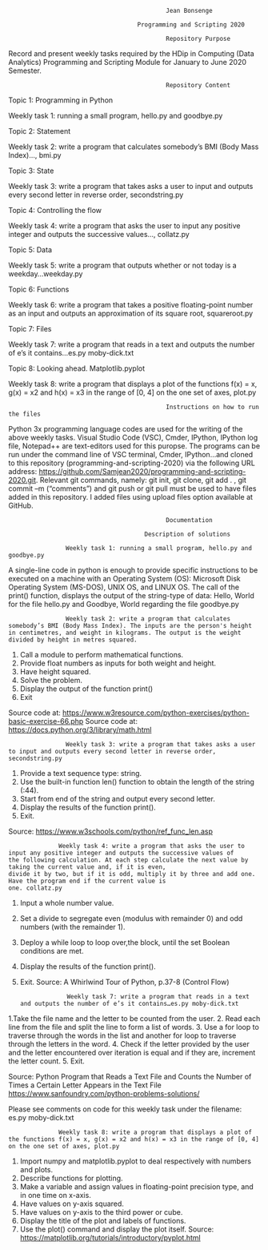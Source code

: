                                                 Jean Bonsenge

                                        Programming and Scripting 2020 

                                                Repository Purpose

Record and present weekly tasks required by the HDip in Computing (Data Analytics) Programming and Scripting Module for January to June 2020 Semester.

                                                Repository Content

Topic 1: Programming in Python

Weekly task 1: running a small program, hello.py and goodbye.py

Topic 2: Statement

Weekly task 2: write a program that calculates somebody’s BMI (Body Mass Index)…, bmi.py

Topic 3: State

Weekly task 3: write a program that takes asks a user to input and outputs every second letter in reverse order, secondstring.py

Topic 4: Controlling the flow

Weekly task 4: write a program that asks the user to input any positive integer and outputs the successive values…, collatz.py

Topic 5: Data

Weekly task 5: write a program that outputs whether or not today is a weekday…weekday.py

Topic 6: Functions

Weekly task 6: write a program that takes a positive floating-point number as an input and outputs an approximation of its square root, squareroot.py

Topic 7: Files

Weekly task 7: write a program that reads in a text and outputs the number of e’s it contains…es.py moby-dick.txt

Topic 8: Looking ahead. Matplotlib.pyplot

Weekly task 8: write a program that displays a plot of the functions f(x) = x, g(x) = x2 and h(x) = x3 in the range of [0, 4] on the one set of axes, plot.py

                                                Instructions on how to run the files
                                                
Python 3x programming language codes are used for the writing of the above weekly tasks. Visual Studio Code (VSC), Cmder, IPython, IPython log file, Notepad++ are text-editors used for this puropse. The programs can be run under the command line of VSC terminal, Cmder, IPython…and cloned to this repository (programming-and-scripting-2020) via the following URL address: https://github.com/Samjean2020/programming-and-scripting-2020.git. Relevant git commands, namely: git init, git clone, git add  . , git commit –m (“comments”) and git push or git pull must be used to have files added in this repository. I added files using upload files option available at GitHub.


                                                Documentation     

                                          Description of solutions

                    Weekly task 1: running a small program, hello.py and goodbye.py
A single-line code in python is enough to provide specific instructions to be executed on a machine with an Operating System (OS): Microsoft Disk Operating System (MS-DOS), UNIX OS, and LINUX OS. The call of the print() function, displays the output of the string-type of data: Hello, World for the file hello.py and Goodbye, World regarding the file goodbye.py

                    Weekly task 2: write a program that calculates somebody’s BMI (Body Mass Index). The inputs are the person's height                     in centimetres, and weight in kilograms. The output is the weight divided by height in metres squared.

1. Call a module to perform mathematical functions. 
2. Provide float numbers as inputs for both weight and height.
3. Have height squared.
4. Solve the problem.
5. Display the output of the function print()
6. Exit

Source code at: https://www.w3resource.com/python-exercises/python-basic-exercise-66.php
Source code at: https://docs.python.org/3/library/math.html



                    Weekly task 3: write a program that takes asks a user to input and outputs every second letter in reverse order, secondstring.py

1. Provide a text sequence type: string. 
2. Use the built-in function len() function to obtain the length of the string (:44). 
3. Start from end of the string and output every second letter.
4. Display the results of the function print(). 
5. Exit.

Source: https://www.w3schools.com/python/ref_func_len.asp



                  Weekly task 4: write a program that asks the user to input any positive integer and outputs the successive values of                     the following calculation. At each step calculate the next value by taking the current value and, if it is even,                         divide it by two, but if it is odd, multiply it by three and add one. Have the program end if the current value is                       one. collatz.py  

1. Input a whole number value.
2. Set a divide to segregate even (modulus with remainder 0) and odd numbers (with the remainder 1).
3. Deploy a while loop to loop over,the block, until the set Boolean conditions are met.
4. Display the results of the function print(). 
5. Exit.
Source: A Whirlwind Tour of Python, p.37-8 (Control Flow)

                    Weekly task 7: write a program that reads in a text and outputs the number of e’s it contains…es.py moby-dick.txt

1.Take the file name and the letter to be counted from the user.
2. Read each line from the file and split the line to form a list of words.
3. Use a for loop to traverse through the words in the list and another for loop to traverse through the letters in the word.
4. Check if the letter provided by the user and the letter encountered over iteration is equal and if they are, increment the letter count.
5. Exit.

Source: Python Program that Reads a Text File and Counts the Number of Times a Certain Letter Appears in the Text File
https://www.sanfoundry.com/python-problems-solutions/

Please see comments on code for this weekly task under the filename: es.py moby-dick.txt

                  Weekly task 8: write a program that displays a plot of the functions f(x) = x, g(x) = x2 and h(x) = x3 in the range of [0, 4] on the one set of axes, plot.py

1. Import numpy and matplotlib.pyplot to deal respectively with numbers and plots.
2. Describe functions for plotting.
3. Make a variable and assign values in floating-point precision type, and in one time on x-axis.
4. Have values on y-axis squared. 
5. Have values on y-axis to the third power or cube.
6. Display the title of the plot and labels of functions.
7. Use the plot() command and display the plot itself.
Source: https://matplotlib.org/tutorials/introductory/pyplot.html 





